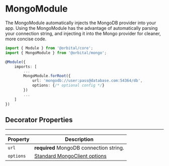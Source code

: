 # MongoModule

<type-card type="module"></type-card>

The MongoModule automatically injects the MongoDB provider into your app. Using the MongoModule has the advantage of automatically parsing your connection string, and injecting it into the Mongo provider for cleaner, more concise code.

```ts
import { Module } from '@orbital/core';
import { MongoModule } from '@orbital/mongo';

@Module({
    imports: [
        ...
        MongoModule.forRoot({
            url: 'mongodb://user:pass@database.com:54364/db',
            options: {/* optional config */}
        })
        ...
    ]
})
```

## Decorator Properties
------
| Property  | Description                                                                                                          |
| --------- | -------------------------------------------------------------------------------------------------------------------- |
| `url`     | **required** MongoDB connection string.                                                                              |
| `options` | [Standard MongoClient options](https://mongodb.github.io/node-mongodb-native/api-generated/mongoclient.html#connect) |